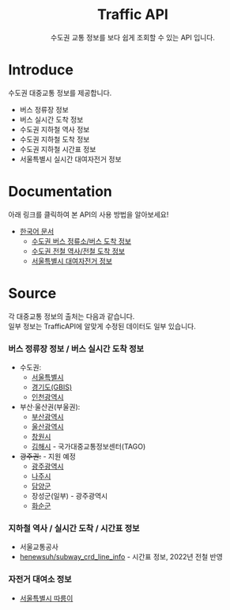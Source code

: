 <h1 align="center">Traffic API</h1>
<p align="center">
  수도권 교통 정보를 보다 쉽게 조회할 수 있는 API 입니다.
</p>

# Introduce
수도권 대중교통 정보를 제공합니다.
* 버스 정류장 정보
* 버스 실시간 도착 정보
* 수도권 지하철 역사 정보
* 수도권 지하철 도착 정보
* 수도권 지하철 시간표 정보
* 서울특별시 실시간 대여자전거 정보

# Documentation
아래 링크를 클릭하여 본 API의 사용 방법을 알아보세요!
* [한국어 문서](docs/)
  * [수도권 버스 정류소/버스 도착 정보](docs/bus.md)
  * [수도권 전철 역사/전철 도착 정보](docs/metro.md)
  * [서울특별시 대여자전거 정보](docs/bike.md)

# Source
각 대중교통 정보의 출처는 다음과 같습니다.<br/>
일부 정보는 TrafficAPI에 알맞게 수정된 데이터도 일부 있습니다.

### 버스 정류장 정보 / 버스 실시간 도착 정보
* 수도권: 
  * [서울특별시](https://bus.go.kr/)
  * [경기도(GBIS)](http://www.gbis.go.kr/)
  * [인천광역시](http://bus.incheon.go.kr/)
* 부산·울산권(부울권): 
  * [부산광역시](http://bus.busan.go.kr/)
  * [울산광역시](http://its.ulsan.kr/)
  * [창원시](http://bus.changwon.go.kr/)
  * [김해시](http://bus.gimhae.go.kr/) - 국가대중교통정보센터(TAGO)
* ~~광주권:~~ - 지원 예정
  * [광주광역시](http://bus.gwangju.go.kr/)
  * [나주시](http://bus.gwangju.go.kr/)
  * [담양군](http://bis.damyang.go.kr/)
  * 장성군(일부) - 광주광역시
  * [화순군](http://bis.hwasun.go.kr/main/main)

### 지하철 역사 / 실시간 도착 / 시간표 정보
* 서울교통공사
* [henewsuh/subway_crd_line_info](https://github.com/henewsuh/subway_crd_line_info) - 시간표 정보, 2022년 전철 반영

### 자전거 대여소 정보
* [서울특별시 따릉이](https://www.bikeseoul.com/)